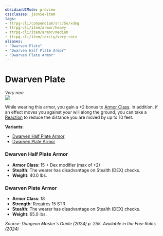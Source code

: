 ```yaml
---
obsidianUIMode: preview
cssclasses: json5e-item
tags:
- ttrpg-cli/compendium/src/5e/xdmg
- ttrpg-cli/item/armor/heavy
- ttrpg-cli/item/armor/medium
- ttrpg-cli/item/rarity/very-rare
aliases: 
- "Dwarven Plate"
- "Dwarven Half Plate Armor"
- "Dwarven Plate Armor"
---
```

# Dwarven Plate
*Very rare*  
![](2-Mechanics/CLI/items/img/dwarven-plate.webp#right)


While wearing this armor, you gain a +2 bonus to [Armor Class](2-Mechanics/CLI/rules/variant-rules/armor-class-xphb.md). In addition, if an effect moves you against your will along the ground, you can take a [Reaction](2-Mechanics/CLI/rules/variant-rules/reaction-xphb.md) to reduce the distance you are moved by up to 10 feet.

**Variants**:
- [Dwarven Half Plate Armor](#Dwarven%20Half%20Plate%20Armor)
- [Dwarven Plate Armor](#Dwarven%20Plate%20Armor)

### Dwarven Half Plate Armor

- **Armor Class**: 15 + Dex modifier (max of +2)
- **Stealth**: The wearer has disadvantage on Stealth (DEX) checks.
- **Weight**: 40.0 lbs.

### Dwarven Plate Armor

- **Armor Class**: 18
- **Strength**: Requires 15 STR.
- **Stealth**: The wearer has disadvantage on Stealth (DEX) checks.
- **Weight**: 65.0 lbs.


*Source: Dungeon Master's Guide (2024) p. 255. Available in the Free Rules (2024)*